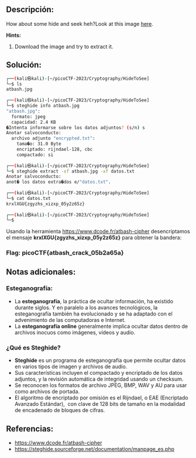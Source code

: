 ## Descripción:
How about some hide and seek heh?Look at this image [here](https://artifacts.picoctf.net/c/237/atbash.jpg).

**Hints:**
1. Download the image and try to extract it.

## Solución:

```bash
┌──(kali㉿kali)-[~/picoCTF-2023/Cryptography/HideToSee]
└─$ ls
atbash.jpg
                                                                                                                                                 
┌──(kali㉿kali)-[~/picoCTF-2023/Cryptography/HideToSee]
└─$ steghide info atbash.jpg                     
"atbash.jpg":
  formato: jpeg
  capacidad: 2.4 KB
�Intenta informarse sobre los datos adjuntos? (s/n) s
Anotar salvoconducto: 
  archivo adjunto "encrypted.txt":
    tama�o: 31.0 Byte
    encriptado: rijndael-128, cbc
    compactado: si
                                                                                                                                                 
┌──(kali㉿kali)-[~/picoCTF-2023/Cryptography/HideToSee]
└─$ steghide extract -sf atbash.jpg -xf datos.txt
Anotar salvoconducto: 
anot� los datos extra�dos e/"datos.txt".
                                                                                                                                                 
┌──(kali㉿kali)-[~/picoCTF-2023/Cryptography/HideToSee]
└─$ cat datos.txt 
krxlXGU{zgyzhs_xizxp_05y2z65z}
                                                                                                                                                 
┌──(kali㉿kali)-[~/picoCTF-2023/Cryptography/HideToSee]
└─$
```

Usando la herramienta https://www.dcode.fr/atbash-cipher desencriptamos el mensaje **krxlXGU{zgyzhs_xizxp_05y2z65z}** para obtener la bandera: 

### Flag: picoCTF{atbash_crack_05b2a65a}

## Notas adicionales:

### Esteganografía:
- La **esteganografía**, la práctica de ocultar información, ha existido durante siglos. Y en paralelo a los avances tecnológicos, la esteganografía también ha evolucionado y se ha adaptado con el advenimiento de las computadoras e Internet.
- La **esteganografía online** generalmente implica ocultar datos dentro de archivos inocuos como imágenes, vídeos y audio.

### ¿Qué es Steghide?
- **Steghide** es un programa de esteganografía que permite ocultar datos en varios tipos de imagen y archivos de audio.
- Sus características incluyen el compactado y encriptado de los datos adjuntos, y la revisión automática de integridad usando un checksum.
- Se reconocen los formatos de archivo JPEG, BMP, WAV y AU para usar como archivos de portada.
- El algoritmo de encriptado por omisión es el Rijndael, o EAE (Encrip­tado Avanzado Estándar),  con clave de 128 bits de tamaño en la modalidad de encadenado de bloques de cifras.

## Referencias:
- https://www.dcode.fr/atbash-cipher
- https://steghide.sourceforge.net/documentation/manpage_es.php 
